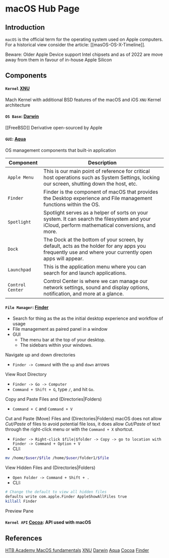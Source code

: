 # macOS Hub Page

## Introduction

`macOS` is the official term for the operating system used on Apple computers. For a historical view consider the article: [[masOS-OS-X-Timeline]].

Beware: Older Apple Device support Intel chipsets and as of 2022 are move away from them in favour of in-house Apple Silicon 

## Components

#### `Kernel` [XNU](https://github.com/apple/darwin-xnu)

Mach Kernel with additional BSD features of the macOS and iOS `XNU` Kernel architecture

####  `OS Base`: [Darwin](https://github.com/apple/darwin-xnu) 

[[FreeBSD]] Derivative open-sourced by Apple


#### `GUI`: [Aqua](https://en.wikipedia.org/wiki/Aqua_(user_interface)#References)

OS management components that built-in application  

|**Component**|**Description**|
|---|---|
|`Apple Menu`|This is our main point of reference for critical host operations such as System Settings, locking our screen, shutting down the host, etc.|
|`Finder`|Finder is the component of macOS that provides the Desktop experience and File management functions within the OS.|
|`Spotlight`|Spotlight serves as a helper of sorts on your system. It can search the filesystem and your iCloud, perform mathematical conversions, and more.|
|`Dock`|The Dock at the bottom of your screen, by default, acts as the holder for any apps you frequently use and where your currently open apps will appear.|
|`Launchpad`|This is the application menu where you can search for and launch applications.|
|`Control Center`|Control Center is where we can manage our network settings, sound and display options, notification, and more at a glance.|


#### `File Manager`: [Finder](https://support.apple.com/en-us/HT201732) 

- Search for thing as the as the initial desktop experience and workflow of usage
- File management as paired panel in a window
- GUI
	 - The menu bar at the top of your desktop.
	- The sidebars within your windows.

Navigate up and down directories 
- `Finder -> Command` with the `up` and `down` arrows

View Root Directory
- `Finder -> Go -> Computer`
- `Command + Shift + G`, type `/`, and hit `Go`.

Copy and Paste Files and (Directories|Folders)
- `Command + C` and `Command + V`

Cut and Paste (Move) Files and (Directories|Folders)
macOS does not allow *Cut/Paste* of files to avoid potential file loss, it does allow *Cut/Paste* of text through the right-click menu or with the `Command + X` shortcut.
- `Finder -> Right-click $file|$folder -> Copy -> go to location with Finder -> Command + Option + V`
- CLI:
```bash
mv /home/$user/$file /home/$user/folder1/$file
```

View Hidden Files and (Directories|Folders)
-  `Open Folder -> Command + Shift + .`
- CLI:
```bash
# Change the default to view all hidden files
defaults write com.apple.Finder AppleShowAllFiles true
killall Finder
```

Preview Pane



#### `Kernel API` [Cocoa](https://developer.apple.com/library/archive/documentation/macOSX/Conceptual/OSX_Technology_Overview/CocoaApplicationLayer/CocoaApplicationLayer.html): API used with macOS




## References

[HTB Academy MacOS fundamentals](https://academy.hackthebox.com/module/157/section/1520)
[XNU](https://github.com/apple/darwin-xnu)
[Darwin](https://github.com/apple/darwin-xnu)
[Aqua](https://en.wikipedia.org/wiki/Aqua_(user_interface)#References)
[Cocoa](https://developer.apple.com/library/archive/documentation/macOSX/Conceptual/OSX_Technology_Overview/CocoaApplicationLayer/CocoaApplicationLayer.html) 
[Finder](https://support.apple.com/en-us/HT201732) 